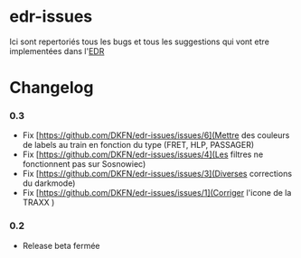 # edr-issues

Ici sont repertoriés tous les bugs et tous les suggestions qui vont etre implementées dans l'[EDR](https://edr.deadlykungfu.ninja/)

# Changelog
### 0.3
- Fix [https://github.com/DKFN/edr-issues/issues/6](Mettre des couleurs de labels au train en fonction du type (FRET, HLP, PASSAGER)
- Fix [https://github.com/DKFN/edr-issues/issues/4](Les filtres ne fonctionnent pas sur Sosnowiec)
- Fix [https://github.com/DKFN/edr-issues/issues/3](Diverses corrections du darkmode)
- Fix [https://github.com/DKFN/edr-issues/issues/1](Corriger l'icone de la TRAXX )

### 0.2
- Release beta fermée
